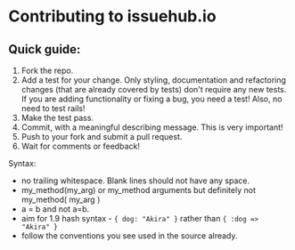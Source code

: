 # Contributing to **issuehub.io**

## Quick guide:

1. Fork the repo.
2. Add a test for your change. Only styling, documentation and refactoring changes (that are already covered by tests) don't require any new tests. If you are adding functionality or fixing a bug, you need a test! Also, no need to test rails!
3. Make the test pass.
4. Commit, with a meaningful describing message. This is very important!
5. Push to your fork and submit a pull request.
6. Wait for comments or feedback!

Syntax:

* no trailing whitespace. Blank lines should not have any space.
* my_method(my_arg) or my_method arguments but definitely not my_method( my_arg )
* a = b and not a=b.
* aim for 1.9 hash syntax - `{ dog: "Akira" }` rather than `{ :dog => "Akira" }`
* follow the conventions you see used in the source already.

